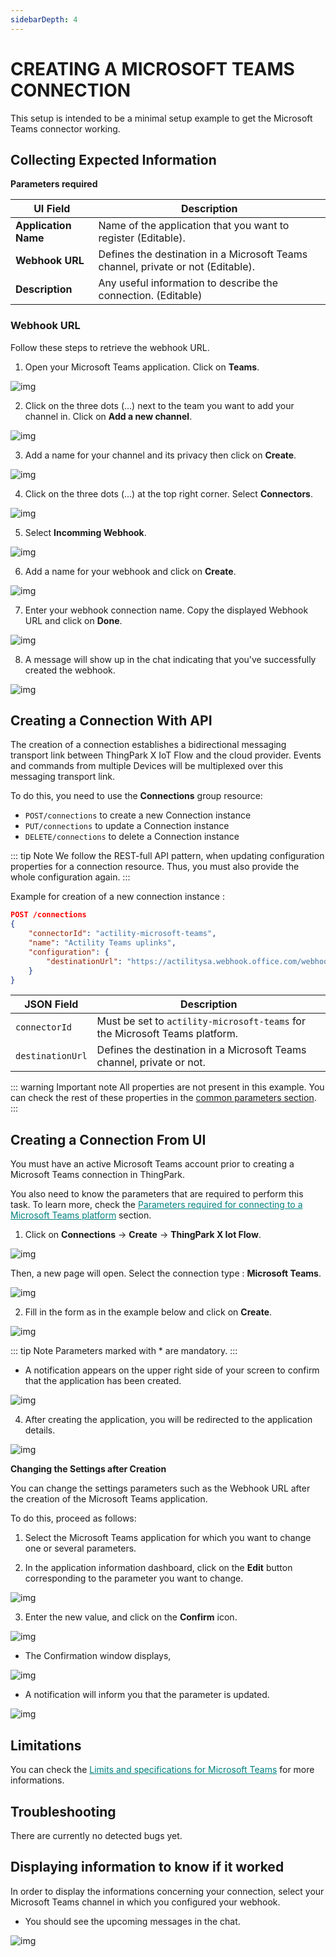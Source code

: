 ```yaml
---
sidebarDepth: 4
---
```


# CREATING A MICROSOFT TEAMS CONNECTION

This setup is intended to be a minimal setup example to get the Microsoft Teams connector working.

## Collecting Expected Information

<a id="TEAMSparam">**Parameters required**</a>

| UI Field | Description |
| ------ | ----------- |
| **Application Name** | Name of the application that you want to register (Editable). |
| **Webhook URL** | Defines the destination in a Microsoft Teams channel, private or not (Editable). |
| **Description** | Any useful information to describe the connection. (Editable) |

### Webhook URL

Follow these steps to retrieve the webhook URL.

1. Open your Microsoft Teams application. Click on **Teams**.

![img](./images/teams.png)

2. Click on the three dots (...) next to the team you want to add your channel in. Click on **Add a new channel**.

![img](./images/add_channel.png)

3. Add a name for your channel and its privacy then click on **Create**.

![img](./images/form_new_channel.png)

4. Click on the three dots (...) at the top right corner. Select **Connectors**.

![img](./images/connectors.png)

5. Select **Incomming Webhook**.

![img](./images/incoming_webhook.png)

6. Add a name for your webhook and click on **Create**.

![img](./images/configure_webhook.png)

7. Enter your webhook connection name. Copy the displayed Webhook URL and click on **Done**.

![img](./images/confirm_webhook.png)

8. A message will show up in the chat indicating that you've successfully created the webhook.

![img](./images/notif_webhook_created.png)

## Creating a Connection With API

The creation of a connection establishes a bidirectional messaging transport link between ThingPark X IoT Flow and the cloud provider. Events and commands from multiple Devices will be multiplexed over this messaging transport link.

To do this, you need to use the **Connections** group resource:

* `POST/connections` to create a new Connection instance
* `PUT/connections` to update a Connection instance
* `DELETE/connections` to delete a Connection instance

::: tip Note
We follow the REST-full API pattern, when updating configuration properties for a connection resource. Thus, you must also provide the whole configuration again.
:::

Example for creation of a new connection instance :

```json
POST /connections
{
    "connectorId": "actility-microsoft-teams",
    "name": "Actility Teams uplinks",
    "configuration": {
        "destinationUrl": "https://actilitysa.webhook.office.com/webhookb2/58a02d40-7c1e-45e4-9c93-a8c6ae5fd1"
    }
}
```

| JSON Field | Description |
| ------ | ----------- |
| ```connectorId``` | Must be set to ```actility-microsoft-teams``` for the Microsoft Teams platform. |
| ```destinationUrl``` | Defines the destination in a Microsoft Teams channel, private or not. |

::: warning Important note
All properties are not present in this example. You can check the rest of these properties in the [common parameters section](../../Getting_Started/Setting_Up_A_Connection_instance/About_connections.html#common-parameters).
:::

## Creating a Connection From UI

You must have an active Microsoft Teams account prior to creating a Microsoft Teams connection in ThingPark.

You also need to know the parameters that are required to perform this task. To learn more, check the <a href="#TEAMSparam" style="color:teal; text-decoration: underline">Parameters required for connecting to a Microsoft Teams platform</a> section.

1. Click on **Connections** -> **Create** -> **ThingPark X Iot Flow**.

![img](./images/ui/create_connection.png)

Then, a new page will open. Select the connection type : **Microsoft Teams**.

![img](./images/ui/create_teams.png)

2. Fill in the form as in the example below and click on **Create**.

![img](./images/ui/form_filled.png)

::: tip Note
Parameters marked with * are mandatory.
:::

* A notification appears on the upper right side of your screen to confirm that the application has been created.

![img](./images/ui/notif_created.png)

4. After creating the application, you will be redirected to the application details.

![img](./images/ui/application_details.png)

**Changing the Settings after Creation**

You can change the settings parameters such as the Webhook URL after the creation of the Microsoft Teams application.

To do this, proceed as follows:

1. Select the Microsoft Teams application for which you want to change one or several parameters.

2. In the application information dashboard, click on the **Edit** button corresponding to the parameter you want to change.

![img](./images/ui/edit.png)

3. Enter the new value, and click on the **Confirm** icon.

![img](./images/ui/confirm.png)

* The Confirmation window displays,

![img](./images/ui/proceed.png)

* A notification will inform you that the parameter is updated.

![img](./images/ui/notif_updated.png)

## Limitations

You can check the <a style="color:teal; text-decoration: underline" href="https://docs.microsoft.com/en-us/microsoftteams/limits-specifications-teams">Limits and specifications for Microsoft Teams</a> for more informations.

## Troubleshooting

There are currently no detected bugs yet.

## Displaying information to know if it worked

In order to display the informations concerning your connection, select your Microsoft Teams channel in which you configured your webhook.

* You should see the upcoming messages in the chat.

![img](./images/messages.png)
